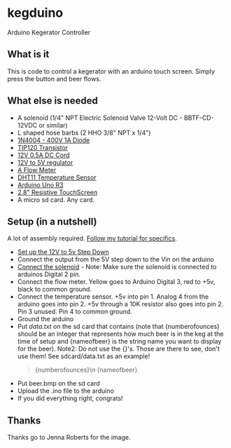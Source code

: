kegduino
========

Arduino Kegerator Controller

## What is it ##

This is code to control a kegerator with an arduino touch screen. Simply press the button and beer flows.

## What else is needed ##

* A solenoid (1/4" NPT Electric Solenoid Valve 12-Volt DC - BBTF-CD-12VDC or similar)
* L shaped hose barbs (2 HHO 3/8" NPT x 1/4")
* [1N4004 - 400V 1A Diode](http://www.jameco.com/webapp/wcs/stores/servlet/Product_10001_10001_35991_-1)
* [TIP120 Transistor](http://www.jameco.com/webapp/wcs/stores/servlet/Product_10001_10001_32993_-1)
* [12V 0.5A DC Cord](http://www.jameco.com/webapp/wcs/stores/servlet/Product_10001_10001_114825_-1)
* [12V to 5V regulator](http://www.jameco.com/webapp/wcs/stores/servlet/Product_10001_10001_114825_-1)
* [A Flow Meter](http://www.adafruit.com/products/828)
* [DHT11 Temperature Sensor](http://www.adafruit.com/products/386)
* [Arduino Uno R3](http://www.adafruit.com/products/50)
* [2.8" Resistive TouchScreen](http://www.adafruit.com/products/376)
* A micro sd card. Any card.

## Setup (in a nutshell) ##

A lot of assembly required. [Follow my tutorial for specifics](http://kegduino.org).

* [Set up the 12V to 5v Step Down](http://arduino.cc/en/Main/Standalone)
* Connect the output from the 5V step down to the Vin on the arduino
* [Connect the solenoid](bildr.org/2011/03/high-power-control-with-arduino-and-tip120/) - Note: Make sure the solenoid is connected to arduinos Digital 2 pin.
* Connect the flow meter. Yellow goes to Arduino Digital 3, red to +5v, black to common ground.
* Connect the temperature sensor. +5v into pin 1. Analog 4 from the arduino goes into pin 2. +5v through a 10K resistor also goes into pin 2. Pin 3 unused. Pin 4 to common ground.
* Ground the arduino
* Put *data.txt* on the sd card that contains (note that {numberofounces} should be an integer that represents how much beer is in the keg at the time of setup and {nameofbeer} is the string name you want to display for the beer). Note2: Do not use the {}'s. Those are there to see, don't use them! See sdcard/data.txt as an example!
    >{numberofounces}\n
    >{nameofbeer}
* Put beer.bmp on the sd card
* Upload the .ino file to the arduino
* If you did everything right, congrats!

## Thanks ##

Thanks go to Jenna Roberts for the image. 
